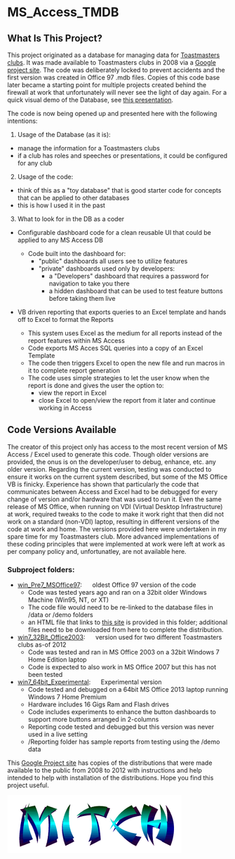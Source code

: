 # MS_Access_TMDB

## What Is This Project?
This project originated as a database for managing data for [Toastmasters clubs](https://www.toastmasters.org/).  It was made available to Toastmasters clubs in 2008 via a [Google project site](https://sites.google.com/site/tmdbtoydb/Home/tm-database-project).  The code was deliberately locked to prevent accidents and the first version was created in Office 97 .mdb files.  Copies of this code base later became a starting point for multiple projects created behind the firewall at work that unfortunately will never see the light of day again.  For a quick visual demo of the Database, see [this presentation](TMDB_MS_Access_DB_About_DB_Presentation.pdf).

The code is now being opened up and presented here with the following intentions:

1. Usage of the Database (as it is):
  - manage the information for a Toastmasters clubs
  - if a club has roles and speeches or presentations, it could be configured for any club  

2. Usage of the code:
  - think of this as a "toy database" that is good starter code for concepts that can be applied to other databases
  - this is how I used it in the past

3. What to look for in the DB as a coder
  - Configurable dashboard code for a clean reusable UI that could be applied to any MS Access DB
    - Code built into the dashboard for:
      - "public" dashboards all users see to utilize features
	  - "private" dashboards used only by developers:
	    - a "Developers" dashboard that requires a password for navigation to take you there
	    - a hidden dashboard that can be used to test feature buttons before taking them live
		
  - VB driven reporting that exports queries to an Excel template and hands off to Excel to format the Reports
    - This system uses Excel as the medium for all reports instead of the report features within MS Access
    - Code exports MS Acces SQL queries into a copy of an Excel Template
	- The code then triggers Excel to open the new file and run macros in it to complete report generation
	- The code uses simple strategies to let the user know when the report is done and gives the user the option to:
	  - view the report in Excel
	  - close Excel to open/view the report from it later and continue working in Access

## Code Versions Available
The creator of this project only has access to the most recent version of MS Access / Excel used to generate this code.  Though older
versions are provided, the onus is on the developer/user to debug, enhance, etc. any older version.  Regarding the current version,
testing was conducted to ensure it works on the current system described, but some of the MS Office VB is finicky.  Experience has shown
that particularly the code that communicates between Access and Excel had to be debugged for every change of version and/or hardware 
that was used to run it.  Even the same release of MS Office, when running on VDI (Virtual Desktop Infrastructure) at work, required tweaks 
to the code to make it work right that then did not work on a standard (non-VDI) laptop, resulting in different versions of the code at work
and home.  The versions provided here were undertaken in my spare time for my Toastmasters club.  More advanced implementations of these coding
principles that were implemented at work were left at work as per company policy and, unfortunatley, are not available here.

### Subproject folders:
- [win_Pre7_MSOffice97](win_Pre7_MSOffice97): &nbsp;&nbsp;&nbsp;&nbsp; oldest Office 97 version of the code 
  - Code was tested years ago and ran on a 32bit older Windows Machine (Win95, NT, or XT)
  - The code file would need to be re-linked to the database files in /data or /demo folders
  - an HTML file that links to [this site](https://sites.google.com/site/tmdbtoydb/Home/tm-database-project/tm-database-project-pg2) is provided in this folder;  additional files need to be downloaded from here to complete the distribution.
- [win7_32Bit_Office2003](win7_32Bit_Office2003): &nbsp;&nbsp;&nbsp;&nbsp; version used for two different Toastmasters clubs as-of 2012
  - Code was tested and ran in MS Office 2003 on a 32bit Windows 7 Home Edition laptop
  - Code is expected to also work in MS Office 2007 but this has not been tested
- [win7_64bit_Experimental](win7_64bit_Experimental): &nbsp;&nbsp;&nbsp;&nbsp; Experimental version 
    - Code tested and debugged on a 64bit MS Office 2013 laptop running Windows 7 Home Premium 
	- Hardware includes 16 Gigs Ram and Flash drives
	- Code includes experiments to enhance the button dashboards to support more buttons arranged in 2-columns
	- Reporting code tested and debugged but this version was never used in a live setting
	- /Reporting folder has sample reports from testing using the /demo data 

This [Google Project site](https://sites.google.com/site/tmdbtoydb/Home) has copies of the distributions that were made available to the public from 2008 to 2012 with instructions and help
intended to help with installation of the distributions.  Hope you find this project useful.	
	
![Mitch](https://github.com/TheMitchWorksPro/TestProject/blob/master/html_mitch_logo/Mitch_LogoBG.gif)

